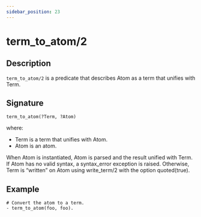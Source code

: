 ```yaml
---
sidebar_position: 23
---
```

[//]: # (This file is auto-generated. Please do not modify it yourself.)

# term_to_atom/2

## Description

`term_to_atom/2` is a predicate that describes Atom as a term that unifies with Term.

## Signature

```text
term_to_atom(?Term, ?Atom)
```

where:

- Term is a term that unifies with Atom.
- Atom is an atom.

When Atom is instantiated, Atom is parsed and the result unified with Term. If Atom has no valid syntax, a syntax\_error exception is raised. Otherwise, Term is “written” on Atom using write\_term/2 with the option quoted\(true\).

## Example

```text
# Convert the atom to a term.
- term_to_atom(foo, foo).
```
